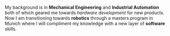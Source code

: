 My background is in **Mechanical Engineering** and **Industrial Automation** both of which geared me towards *hardware development* for new products. Now I am transitioning towards **robotics** through a masters program in Munich where I will compliment my knowledge with a new layer of __**software**__ skills.
